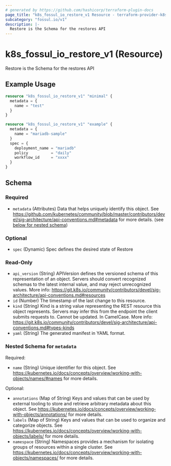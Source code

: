 ```yaml
---
# generated by https://github.com/hashicorp/terraform-plugin-docs
page_title: "k8s_fossul_io_restore_v1 Resource - terraform-provider-k8s"
subcategory: "fossul.io/v1"
description: |-
  Restore is the Schema for the restores API
---
```


# k8s_fossul_io_restore_v1 (Resource)

Restore is the Schema for the restores API

## Example Usage

```terraform
resource "k8s_fossul_io_restore_v1" "minimal" {
  metadata = {
    name = "test"
  }
}

resource "k8s_fossul_io_restore_v1" "example" {
  metadata = {
    name = "mariadb-sample"
  }
  spec = {
    deployment_name = "mariadb"
    policy          = "daily"
    workflow_id     = "xxxx"
  }
}
```

<!-- schema generated by tfplugindocs -->
## Schema

### Required

- `metadata` (Attributes) Data that helps uniquely identify this object. See https://github.com/kubernetes/community/blob/master/contributors/devel/sig-architecture/api-conventions.md#metadata for more details. (see [below for nested schema](#nestedatt--metadata))

### Optional

- `spec` (Dynamic) Spec defines the desired state of Restore

### Read-Only

- `api_version` (String) APIVersion defines the versioned schema of this representation of an object. Servers should convert recognized schemas to the latest internal value, and may reject unrecognized values. More info: https://git.k8s.io/community/contributors/devel/sig-architecture/api-conventions.md#resources
- `id` (Number) The timestamp of the last change to this resource.
- `kind` (String) Kind is a string value representing the REST resource this object represents. Servers may infer this from the endpoint the client submits requests to. Cannot be updated. In CamelCase. More info: https://git.k8s.io/community/contributors/devel/sig-architecture/api-conventions.md#types-kinds
- `yaml` (String) The generated manifest in YAML format.

<a id="nestedatt--metadata"></a>
### Nested Schema for `metadata`

Required:

- `name` (String) Unique identifier for this object. See https://kubernetes.io/docs/concepts/overview/working-with-objects/names/#names for more details.

Optional:

- `annotations` (Map of String) Keys and values that can be used by external tooling to store and retrieve arbitrary metadata about this object. See https://kubernetes.io/docs/concepts/overview/working-with-objects/annotations/ for more details.
- `labels` (Map of String) Keys and values that can be used to organize and categorize objects. See https://kubernetes.io/docs/concepts/overview/working-with-objects/labels/ for more details.
- `namespace` (String) Namespaces provides a mechanism for isolating groups of resources within a single cluster. See https://kubernetes.io/docs/concepts/overview/working-with-objects/namespaces/ for more details.


